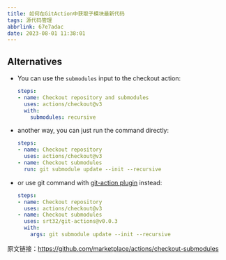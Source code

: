```yaml
---
title: 如何在GitAction中获取子模块最新代码
tags: 源代码管理
abbrlink: 67e7adac
date: 2023-08-01 11:38:01
---
```

## Alternatives

* You can use the `submodules` input to the checkout action:
  ```yaml
  steps:
  - name: Checkout repository and submodules
    uses: actions/checkout@v3
    with:
      submodules: recursive
  ```
* another way, you can just run the command directly:
  ```yaml
  steps:
  - name: Checkout repository
    uses: actions/checkout@v3
  - name: Checkout submodules
    run: git submodule update --init --recursive
  ```
* or use git command with [git-action plugin](https://github.com/marketplace/actions/git-actions) instead:
  ```yaml
  steps:
  - name: Checkout repository
    uses: actions/checkout@v3
  - name: Checkout submodules
    uses: srt32/git-actions@v0.0.3
    with:
      args: git submodule update --init --recursive
  ```

原文链接：https://github.com/marketplace/actions/checkout-submodules
